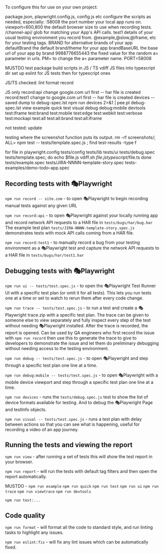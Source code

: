 To configure this for use on your own project:

package.json, playwright.config.js, config.js etc
  configure the scripts as needed, especially:
  :58008           the port number your local app runs on.
  viewport=600,800 the default browser size to use when recording tests.
  /channel-api/    glob for matching your App's API calls.
  test1            details of your usual testing environment you record from.
  @example,@slow,@iframe, etc for your testing tags.
  BRAND            for alternative brands of your app
  defaultBrand     the default brand/theme for your app
  brandBaseURL     the base url of your app by brand
  9988776655443    the fixed value for the random a= parameter in urls.
  PM=              to change the a= parameter name.
  PORT=58008

MUSTDO test package build scripts in JS / TS
vdiff JS files into typescript dir
set up eslint for JS tests then for typescript ones

JS/TS checked:
lint
format
record

JS only
record:api  change google.com url first -- har file is created
record:test1 change to google.com url first -- har file is created
devices -- saved dump to debug-spec.lst
   npm run devices 2>&1 | pee.pl debug-spec.lst
view
example
quick
test
visual
debug
debug:mobile
devtools
test:iframe
test:brand
test:mobile
test:edge
test:webkit
test:verbose
test:mockapi
test:all
test:all:brand
test:all:iframe

not tested:
update

testing where the screenshot function puts its output.
rm -rf screenshots/; ALL= npm test -- tests/template.spec.js ; find test-results -type f

for file in playwright.config tests/config tests/lib tests/ui tests/debug.spec tests/template.spec; do
  echo $file.js
  vdiff.sh $file.js typescript/$file.ts
done
tests/example.spec
tests/JIRA-NNNN-template-story.spec
tests-examples/demo-todo-app.spec

## Recording tests with 🎭Playwright

`npm run record -- site.com` - to open 🎭Playwright to begin recording manual tests against any given URL

`npm run record:api` - to open 🎭Playwright against your locally running app and record network API requests to a HAR file in `tests/bugs/har/bug.har`  The example test plan `tests/JIRA-NNNN-template-story.spec.js` demonstrates tests with mock API calls coming from a HAR file.

`npm run record:test1` - to manually record a bug from your testing environment as a 🎭Playwright test and capture the network API requests to a HAR file in `tests/bugs/har/test1.har`

## Debugging tests with 🎭Playwright

`npm run ui -- tests/test.spec.js` - to open the 🎭Playwright Test Runner UI with a specific test plan (or omit it for all tests).  This lets you run tests one at a time or set to watch to rerun them after every code change.

`npm run trace -- tests/test.spec.js` - to run a test and create a 🎭Playwright trace.zip with a specific test plan.  The trace can be given to someone else to view separately and fully inspect every step of the test without needing 🎭Playwright installed.  After the trace is recorded, the report is opened.  Can be used by QA engineers who first record the issue with `npm run record` then use this to generate the trace to give to developers to demonstrate the issue and let them do preliminary debugging without needing access to the testing environment.

`npm run debug -- tests/test.spec.js` - to open 🎭Playwright and step through a specific test plan one line at a time.

`npm run debug:mobile -- tests/test.spec.js` - to open 🎭Playwright with a mobile device viewport and step through a specific test plan one line at a time.

`npm run devices` - runs the `tests/debug.spec.js` test to show the list of device formats available for testing. And to debug the 🎭Playwright Page and testInfo objects.

`npm run visual -- tests/test.spec.js` - runs a test plan with delay between actions so that you can see what is happening, useful for recording a video of an app journey.

## Running the tests and viewing the report

`npm run view` - after running a set of tests this will show the test report in your browser.

`npm run report` - will run the tests with default tag filters and then open the report automatically.

MUSTDO -
`npm run example`
`npm run quick`
`npm run test`
`npm run ui`
`npm run trace`
`npm run viewtrace`
`npm run devtools`


`npm run test:...`

## Code quality

`npm run format` - will format all the code to standard style, and run linting tasks to highlight any issues.

`npm run eslint:fix` - will fix any lint issues which can be automatically fixed.


